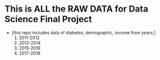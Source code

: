 # This is ALL the RAW DATA for Data Science Final Project

- [this repo includes data of diabetes, demographic, income from years;] 
  1) 2011-2012
  2) 2013-2014
  3) 2015-2016
  4) 2017-2018
